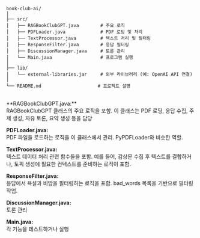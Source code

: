 ```
book-club-ai/
│
├── src/
│   ├── RAGBookClubGPT.java        # 주요 로직
│   ├── PDFLoader.java             # PDF 로딩 및 처리
│   ├── TextProcessor.java         # 텍스트 처리 및 필터링
│   ├── ResponseFilter.java        # 응답 필터링
│   ├── DiscussionManager.java     # 토론 관리
│   └── Main.java                  # 프로그램 실행
│
├── lib/
│   └── external-libraries.jar     # 외부 라이브러리 (예: OpenAI API 연결)
│
└── README.md                     # 프로젝트 설명
```

</br>
**RAGBookClubGPT.java:**</br>
RAGBookClubGPT 클래스의 주요 로직을 포함. 이 클래스는 PDF 로딩, 응답 수집, 주제 생성, 자유 토론, 요약 생성 등을 담당</br>

**PDFLoader.java:**</br>
PDF 파일을 로드하는 로직을 이 클래스에서 관리. PyPDFLoader와 비슷한 역할.</br>

**TextProcessor.java:**</br>
텍스트 데이터 처리 관련 함수들을 포함. 예를 들어, 감상문 수집 후 텍스트를 결합하거나, 토픽 생성에 필요한 컨텍스트를 준비하는 로직이 포함.</br>

**ResponseFilter.java:**</br>
응답에서 욕설과 비방을 필터링하는 로직을 포함. bad_words 목록을 기반으로 필터링 작업.</br>

**DiscussionManager.java:**</br>
토론 관리</br>

**Main.java:**</br>
각 기능을 테스트하거나 실행</br>
